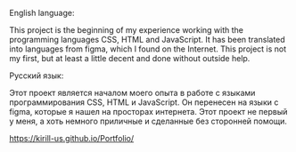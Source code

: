 English language:

This project is the beginning of my experience working with the programming languages ​​CSS, HTML and JavaScript.
It has been translated into languages ​​from figma, which I found on the Internet.
This project is not my first, but at least a little decent and done without outside help.

Русский язык:

Этот проект является началом моего опыта в работе с языками программирования CSS, HTML и JavaScript.
Он перенесен на языки с figma, которые я нашел на просторах интернета.
Этот проект не первый у меня, а хоть немного приличные и сделанные без сторонней помощи.

https://kirill-us.github.io/Portfolio/
